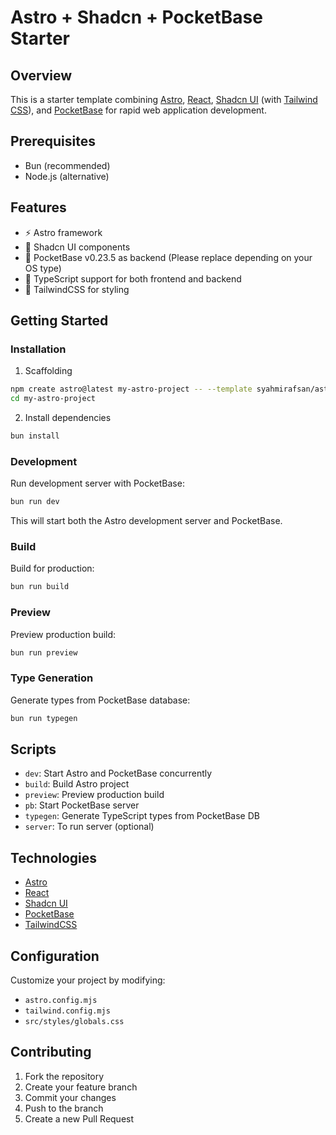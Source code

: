 # Astro + Shadcn + PocketBase Starter

## Overview

This is a starter template combining [Astro](https://astro.build/), [React](https://reactjs.org/), [Shadcn UI](https://ui.shadcn.com/) (with [Tailwind CSS](https://tailwindcss.com/)), and [PocketBase](https://pocketbase.io/) for rapid web application development.

## Prerequisites

- Bun (recommended)
- Node.js (alternative)

## Features

- ⚡ Astro framework
- 🎨 Shadcn UI components
- 💾 PocketBase v0.23.5 as backend (Please replace depending on your OS type)
- 🦾 TypeScript support for both frontend and backend
- 🚀 TailwindCSS for styling

## Getting Started

### Installation

1. Scaffolding

```bash
npm create astro@latest my-astro-project -- --template syahmirafsan/astro-shadcn-pocketbase-starter
cd my-astro-project
```

2. Install dependencies

```bash
bun install
```

### Development

Run development server with PocketBase:

```bash
bun run dev
```

This will start both the Astro development server and PocketBase.

### Build

Build for production:

```bash
bun run build
```

### Preview

Preview production build:

```bash
bun run preview
```

### Type Generation

Generate types from PocketBase database:

```bash
bun run typegen
```

## Scripts

- `dev`: Start Astro and PocketBase concurrently
- `build`: Build Astro project
- `preview`: Preview production build
- `pb`: Start PocketBase server
- `typegen`: Generate TypeScript types from PocketBase DB
- `server`: To run server (optional)

## Technologies

- [Astro](https://astro.build)
- [React](https://reactjs.org)
- [Shadcn UI](https://ui.shadcn.com)
- [PocketBase](https://pocketbase.io)
- [TailwindCSS](https://tailwindcss.com)

## Configuration

Customize your project by modifying:

- `astro.config.mjs`
- `tailwind.config.mjs`
- `src/styles/globals.css`

## Contributing

1. Fork the repository
2. Create your feature branch
3. Commit your changes
4. Push to the branch
5. Create a new Pull Request
